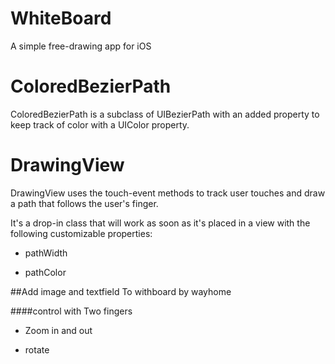 WhiteBoard
==========

A simple free-drawing app for iOS


ColoredBezierPath
=================

ColoredBezierPath is a subclass of UIBezierPath with an added property to keep track of color with a UIColor property.

DrawingView
===========

DrawingView uses the touch-event methods to track user touches and draw a path that follows the user's finger.

It's a drop-in class that will work as soon as it's placed in a view with the following customizable properties:

* pathWidth

* pathColor

##Add image and textfield To withboard 
by wayhome

####control with Two fingers

* Zoom in and out

* rotate 